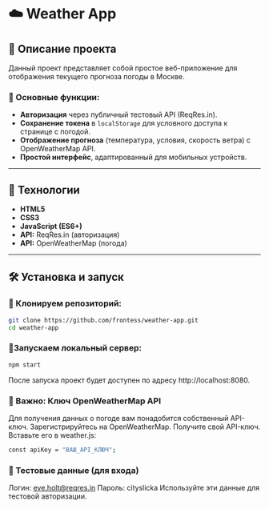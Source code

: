 # ☁️ Weather App  

## 📌 Описание проекта  
Данный проект представляет собой простое веб-приложение для отображения текущего прогноза погоды в Москве.  

### 🔹 Основные функции:  
- **Авторизация** через публичный тестовый API (ReqRes.in).  
- **Сохранение токена** в `localStorage` для условного доступа к странице с погодой.  
- **Отображение прогноза** (температура, условия, скорость ветра) с OpenWeatherMap API.  
- **Простой интерфейс**, адаптированный для мобильных устройств.  

---

## 🚀 Технологии  
- **HTML5**  
- **CSS3**  
- **JavaScript (ES6+)**  
- **API:** ReqRes.in (авторизация)  
- **API:** OpenWeatherMap (погода)  

---

## 🛠️ Установка и запуск  

### 🔹 Клонируем репозиторий:  
```bash
git clone https://github.com/frontess/weather-app.git
cd weather-app
```

### 🔹Запускаем локальный сервер:
```bash
npm start
```
После запуска проект будет доступен по адресу http://localhost:8080.

### 🔑 Важно: Ключ OpenWeatherMap API
Для получения данных о погоде вам понадобится собственный API-ключ.
Зарегистрируйтесь на OpenWeatherMap.
Получите свой API-ключ.
Вставьте его в weather.js:
```bash
const apiKey = "ВАШ_API_КЛЮЧ";
```

### 📝 Тестовые данные (для входа)
Логин: eve.holt@reqres.in
Пароль: cityslicka
Используйте эти данные для тестовой авторизации.
